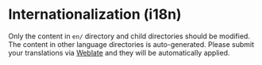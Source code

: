 # Internationalization (i18n)

Only the content in `en/` directory and child directories should be modified.
The content in other language directories is auto-generated. Please submit
your translations via [Weblate](https://translations.zammad.org) and they will
be automatically applied.
